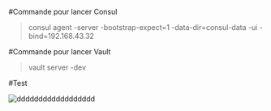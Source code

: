 #Commande pour lancer Consul
> consul agent -server -bootstrap-expect=1 -data-dir=consul-data -ui -bind=192.168.43.32

#Commande pour lancer Vault
> vault server -dev


#Test

![dddddddddddddddddd](https://github.com/Achrafkadmiri/MicroServ-ECOM/assets/95657794/457d08aa-f342-4b69-8f7b-f53e4866d110)
